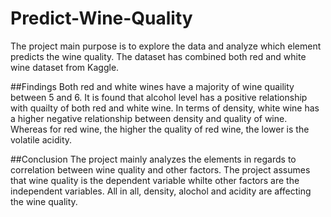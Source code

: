 # Predict-Wine-Quality

The project main purpose is to explore the data and analyze which element predicts the wine quality. The dataset has combined both red and white wine dataset from Kaggle. 

##Findings
Both red and white wines have a majority of wine quaility between 5 and 6. It is found that alcohol level has a positive relationship with quailty of both red and white wine. In terms of density, white wine has a higher negative relationship between density and quality of wine. Whereas for red wine, the higher the quality of red wine, the lower is the volatile acidity. 

##Conclusion
The project mainly analyzes the elements in regards to correlation between wine quality and other factors. The project assumes that wine quality is the dependent variable whilte other factors are the independent variables. All in all, density, alochol and acidity are affecting the wine quality. 
